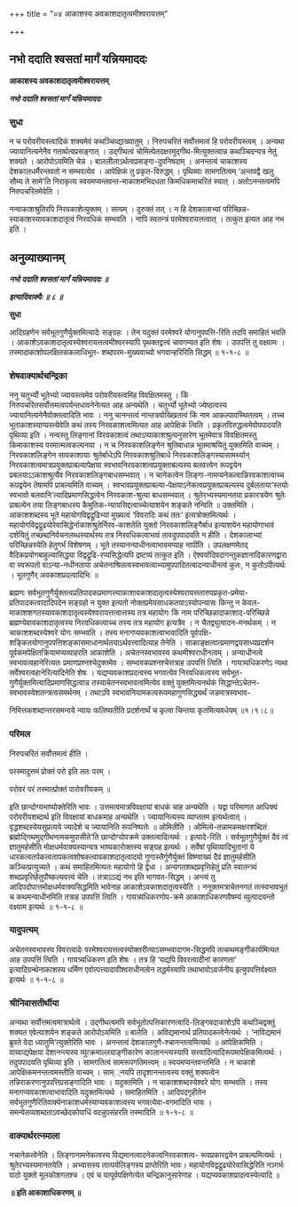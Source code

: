 +++
title = "०४ आकाशस्य अवकाशदातृत्वमीश्वरायत्तम्"

+++


## नभो ददाति श्वसतां मार्गं यन्नियमाददः

**आकाशस्य अवकाशदातृत्वमीश्वरायत्तम्**

***नभो ददाति श्वसतां मार्गं यन्नियमाददः***

### **सुधा**

न च परोवरीयस्त्वादिकं शक्यमेवं कथञ्चिव्द्याख्यातुम् । निरुपचरितं सर्वोत्तमत्वं हि परोवरीयस्त्वम् । अन्यथा ज्यायानित्यनेनैव गतार्थत्वप्रसङ्गात् । उद्गीथत्वं चोमित्येतदक्षरमुद्गीथ-मित्युक्तत्वान्न कथञ्चिदन्यत्र नेतुं शक्यते । आरोपोऽयमिति चेन्न । बाललीलाऽर्थत्वप्रसङ्गा-दुपनिषदाम् । अनन्तत्वं चाकाशस्य देशकालधर्मैरन्तवतो न सम्भवत्येव । आपेक्षिकं तु प्रकृत-विरुद्धम् । पृथिव्याः सामगतित्वम् ‘अन्तवद्वै खलु सौम्य ते सामे’ति निराकृत्य स्वयमप्यन्तवन्त-माकाशमभिदधता किमधिकमाचरितं स्यात् । अतोऽनन्तत्वमपि निरुपचरितमेवेति ।

नन्वाकाशश्रुतिरपि निरवकाशेत्युक्तम् । सत्यम् । दुरुक्तं तत् । न हि देशकालाभ्यां परिच्छिन्न-स्याकाशस्यावकाशदातृत्वं निरवधिकं सम्भवति । नापि स्वतन्त्रं परमेश्वरायत्तत्वात् । तत्कुत इत्यत आह नभ इति ।

## **अनुव्याख्यानम्**

***नभो ददाति श्वसतां मार्गं यन्नियमाददः ॥***

***इत्यादिवाक्यैः ॥ ८ ॥***

**सुधा**

आदिग्रहणेन सर्वभूतगुणैर्युक्तमित्यादेः सङ्ग्रहः । तेन यदुक्तं परमेश्वरे योगानुपपत्ति-रिति तदपि समाहितं भवति । आकाशेऽवकाशदातृत्वस्येश्वरायत्तत्वमीश्वरस्यापि पृथक्तद्वत्त्वं चावगम्यत इति शेषः । उपपत्तिं तु वक्ष्यामः । तस्मादाकाशोपलक्षितसकलाधिभूत- शब्दपरम-मुख्यवाच्यो भगवान्हरिरिति सिद्धम् ॥ १-१-८ ॥

### **शेषवाक्यार्थचन्द्रिका**

ननु चतुर्भ्यो भूतेभ्यो ज्यायस्त्वमेव परोवरीयस्त्वमिह विवक्षितमस्तु । किं निरुपचरितसर्वोत्तमत्वपर्यन्तधावनेनेत्यत आह अन्यथेति । चतुर्भ्यो भूतेभ्यो ज्येष्ठत्वस्य ज्यायानित्यनेनैवोक्तत्वादिति भावः । ननु चानन्तत्वं नान्तत्रयोख्खितत्वं किं नाम आकल्पावस्थितत्वम् । तच्च भूताकाशस्याप्यस्त्येवेति कथं तस्य निरवकाशत्वमित्यत आह आपेक्षिकं त्विति । प्रकृतविरुद्धत्वमेवोपपादयति पृथिव्या इति । नन्वस्तु लिङ्गानां विरवकाशत्वं तथाऽप्याकाशश्रुत्यनुसारेण भूतमेवात्र विवक्षितमस्तु किमाकाशस्य परमात्मत्वकल्पनया । न च निरवकाशलिङ्गेन श्रुतिबाधान्न भूतमाश्रयितुं युक्तमिति वाच्यम् । निरवकाशलिङ्गेन सावकाशायाः श्रुतेर्बाधेऽपि निरवकाशश्रुतिबाधे निरवकाशलिङ्गस्यासामर्थ्यान् निरवकाशत्वमात्रप्रयुक्तप्राबल्यापेक्षया स्वभावनिरवकाशत्वप्रयुक्ताबल्यस्य बलवत्त्वेन रूपद्वयेन प्रबलयाऽऽकाशश्रुत्यैव निरवकाशलिङ्गबाधसम्भवात् । न चानेकत्वेन लिङ्गा-नामप्यनेकत्वान्निरवकाशत्वाच्च रूपद्वयेन तेषामपि प्राबल्यमिति वाच्यम् । स्वभावप्रयुक्तप्राबल्या-पेक्षयाऽनेकत्वप्रयुक्तप्राबल्यस्य दुर्बलताया‘स्तयोः स्वभावो बलवानि’त्यादिप्रमाणसिद्धत्वेन निरवकाश-श्रुत्या बाधसम्भवात् । श्रुतेरभ्यस्यमानतया प्रकारत्रयेण श्रुतेः प्राबल्येन तया लिङ्गबाधस्य कैमुतिक-न्यायसिद्दत्वाच्चेत्याशयेन शङ्कते नन्विति ॥ उक्तमिति । आकाशशब्दस्य भूते महायोगविद्वद्रूढिभ्यां मुख्यत्वं ‘विवरादिः कथं ततः’ इत्यत्रोक्तमित्यर्थः । महायोगविद्वद्रूढयोरेवासिद्धेर्नाकाशश्रुतेर्निरव-काशतेति युक्तो निरवकाशलिङ्गैर्बाध इत्याशयेन महायोगाभावं दर्शयितुं तच्छब्दनिर्वचनलब्धस्यार्थस्य तत्र निरवधिकत्वाभावं तावदुपपादयति न हीति । देशकालाभ्यां परिच्छिन्नस्येति हेतुगर्भं विशेषणम् । भूते तस्यानन्याधीनत्वाभावमप्याह नापीति । उपलक्षणमेतद् वैदिकप्रयोगबाहुल्यासिद्ध्या विद्वद्रूढि-रप्यसिद्धेत्यपि द्रष्टव्यं तत्कुत इति । ऐश्वर्यादिवदागन्तुकज्ञानादिकारणद्वारा वा स्वरूपतो वाऽन्या-नधीनताया अचेतनाश्रितत्वस्वभावत्वाभ्यामुपपादितत्वादन्याधीनत्वं कुतः, न कुतोऽपीत्यर्थः । भूतगुणैर् अवकाशप्रदत्वादिभिः ॥

ब्रह्मणः सर्वभूतगुणैर्युक्तत्वप्रतिपादकप्रमाणस्याकाशावकाशदातृत्वस्येश्वरायत्ततारुपप्रकृत-प्रमेया-प्रतिपादकत्वादादिपदेन सङ्ग्रहो न युक्त इत्यतो नोक्तप्रमेयसाधकतयाऽस्योपन्यासः किन्तु न केवल-माकाशशगतस्यावकाशदातृत्वस्येश्वरायत्तत्वात्तस्य तत्र महायोगः किं नाम परिच्छिन्नादाकाशाद-परिच्छिन्ने ब्रह्मण्येवावकाशदातृत्वस्य निरवधिकत्वाच्च तस्य तत्र महायोग इत्यत्रैव । न चैतद्व्युत्पादन-मनर्थकम् । न चाकाशशब्दस्येश्वरे योगः सम्भवति । तस्य मनागप्यवकाशत्वाभावादिति पूर्वपक्षि-शङ्कितयोगानुपपत्तिशङ्कासमाधानार्थतयाऽर्थवत्त्वादित्याह तेनेति । साकाङ्क्षत्वात्प्रमाणद्वयसाध्यप्रदर्शन पूर्वकमपेक्षितक्रियामप्यव्याहरति आकाशेति । अचेतनस्वभावस्य कथमीश्वराधीनत्वम् । अन्याधीनत्वे स्वभावत्वहानेरित्यतः प्रमाणप्रश्नश्चेदुक्तमेव । सम्भावकप्रश्नश्चेत्तत्राह उपपत्तिं त्विति । गायत्र्यधिकरणेऽ न्यथा सर्वेश्वरत्वहानेरित्यादिनेति शेषः । यद्यप्यवकाशप्रदत्वस्य भगवत्येव निरवधिकत्वस्य सर्वभूत-गुणैर्युक्तमित्यादिप्रमाणसिद्धत्वान्न तस्याचेतनस्वभावत्वमित्येव वक्तुं युक्तमित्यनर्थकं सिद्धान्तेऽचेतन-स्वभावस्येशतन्त्रत्वसमर्थनम् । तथाऽपि स्वभावनियामकत्वरूपमहागुणसिद्ध्यर्थं जडमात्रस्वभाव-

निमित्तकशब्दान्तरसमन्वये न्यायः फलिष्यतीति प्रदर्शनार्थं च कृत्वा चिन्तया कृतमित्यवधेयम् ॥१।१।८॥

### **परिमल**

निरुपचरितं सर्वोत्तमत्वं हीति ।

परस्मादुत्तमं प्रोक्तं परो इति ततः परम् ।

परोवरं परं तस्मात्प्रोक्तं पारोवरीयकम् ॥

इति छान्दोग्यभाष्योक्तेरिति भावः । उत्तमत्वमात्रविवक्षायां बाधकं चाह अन्यथेति । यद्वा परिमाणत आधिक्यं परोवरीयशब्दार्थ इति विवक्षायां बाधकमाह अन्यथेति । ज्यायानित्यस्य व्याप्ततम इत्यर्थत्वात् । वृद्धशब्दस्येयसुप्रत्यये ज्यादेशे च ज्यायानिति रूपनिष्पत्तेः ॥ ओमितीति । ओमित्ये-तन्नामकमक्षरशब्दितं ब्रह्मोद्गिथमुद्गीथनामकमुपासीते’ति छान्दोग्योपक्रमे उक्तत्वादित्यर्थः । इत्यादे-रिति । सर्वभूतगुणैर्युक्तं दैवं त्वं ज्ञातुमर्हसीति मोक्षधर्मवाक्यस्यान्यत्र भाष्यकारोक्तस्य सङ्ग्रह इत्यर्थः । सर्वेषां पृथिव्यादिभूतानां ये धारकत्वतर्पकत्वतापकत्वशोषकत्वावकाशदातृत्वादयो गुणास्तैर्गुणैर्युक्तं विष्ण्वाख्यं दैवं ज्ञातुमर्हसीति कञ्चित्प्रत्युच्यते । कथं समाहितमित्यतः महायोगो हि द्वेधा । अन्यगतशब्दप्रवृत्तिहेतुं प्रति स्वातन्त्र्यं शब्दप्रवृत्तिहेतुपौष्कल्यवत्त्वं चेति । तत्राऽऽद्यं नभ इति भागवत-सिद्धम् । अन्त्यं तु आदिपदोपात्तमोक्षधर्मवाक्यसिद्धमिति भावेनाह आकाशेऽवकाशदातृत्वस्येति । ननूक्तमत्राचेतनगतं तत्स्वभावभूतं च कथमन्याधीनमिति तत्राह उपपत्तिं त्विति । गायत्र्यधिकरणोप-क्रमे आकाशाधिकरणवैषम्यं व्युत्पादयन्तो वक्ष्याम इत्यर्थः ॥ १-१-८ ॥

### **यादुपत्यम्**

अचेतनस्वभावस्य विवरत्वादेः परमेश्वरायत्तत्वस्योक्तरीत्याऽसम्भवादागम-सिद्धमपि तत्कथमङ्गीकार्यमित्यत आह उपपत्तिं त्विति । गायत्र्यधिकरण इति शेषः । तत्र हि ‘यद्यपि विवरत्वादीनां कारणता’ इत्यादिग्रन्थेनाकाशस्य धर्मिण एवोत्पत्त्यादावीश्वराधीनत्वेन तद्धर्मस्यापि तथाभावोऽवर्जनीय इत्युपपत्तिर्वक्ष्यत इत्यर्थः ॥ १-१-८ ॥

### **श्रीनिवासतीर्थीया**

अन्यथा सर्वोत्तमत्वमात्रार्थत्वे । उद्गीथत्वमपि सर्वभूतोत्पत्तिकारणत्वादि-लिङ्गवदाकाशेऽपि कथञ्चिद्वक्तुं शक्यत एवेत्याशयेन शङ्कते आरोपोऽयमिति ॥ बालेति । अविद्यमानार्थ प्रतिपादकत्वेनेत्यर्थः । ‘नाविद्यमानं ब्रुवते वेदा ध्यातुमि’त्युक्तेरिति भावः । अनन्तत्वं देशकालगुणै-श्चानन्तत्वमित्यर्थः ॥ आपेक्षिकमिति । वाय्वाद्यपेक्षया देशानन्त्यस्य व्युत्क्रमाल्लयाङ्गीकारेण कालानन्त्यस्यापि सत्त्वादित्यादिरूपमापेक्षिकमित्यर्थः । तदुपपादयति पृथिव्या इति । सामगतित्वं सामरूपगतिमत्त्वम् ॥ स्वयमप्यन्तवन्तमिति । न चाकाशे आपेक्षिकमनन्तत्वमस्तीति वाच्यम् । साम््नयपि तादृशानन्तत्वस्य वक्तुं शक्यत्वेन तन्निराकरणानुपपत्तिप्रसङ्गादिति भावः । यदुक्तमिति । न चाकाशशब्दस्येश्वरे योगः सम्भवति । तस्य मनागप्यवकाशत्वाभावादिति यदुक्तमित्यर्थः । समाहितमिति । आदिपदगृहीतेन सर्वभूतगुणैरितिवाक्येनाकाशधर्मस्याप्यवकाशत्वस्य भगवत्येवा-वगमादिति भावः । समन्वेतव्यशब्दताऽवच्छेदकोपाधिं वदन्नुपसंहरति तस्मादिति ॥ १-१-८ ॥

### **वाक्यार्थरत्नमाला**

नचानेकत्वेनेति । लिङ्गानामनेकत्वस्य विद्यमानत्वादनेकत्वनिरवकाशत्व- रूपप्रकारद्वयेन प्राबल्यमित्यर्थः । श्रुतेरभ्यस्यमानतयेति । अभ्यासस्य तात्पर्यलिङ्गस्य प्राप्तेरिति भावः। महायोगविद्वद्रूढ्योरेवासिद्धेरिति नञ्गर्भः पाठो युक्तो मूलकोशगतश्च । एवं च यत्पूर्वपक्षिणेत्येत चन्द्रिकानुसारेणाह । यद्यप्यवकाशप्रादत्वस्येत्यादि ॥

**॥ इति आकाशाधिकरणम् ॥**

